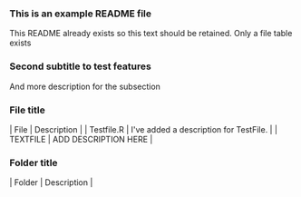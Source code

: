 ### This is an example README file
This README already exists so this text should be retained. Only a file table exists


### Second subtitle to test features
And more description for the subsection

### File title
| File | Description |
| Testfile.R | I've added a description for TestFile. |
| TEXTFILE | ADD DESCRIPTION HERE |
### Folder title
| Folder | Description |
